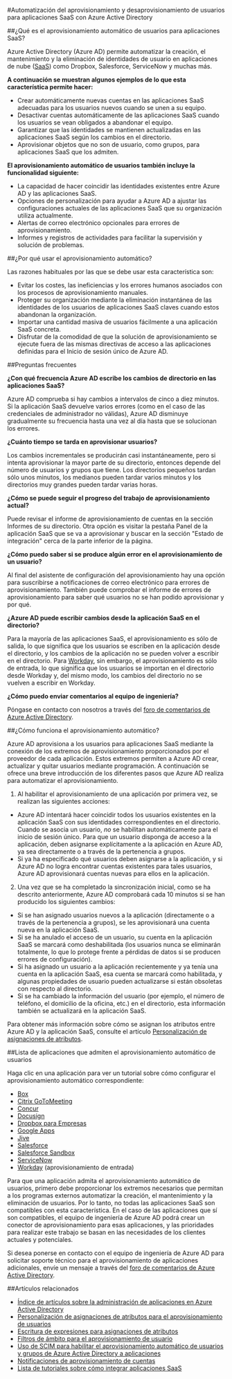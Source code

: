 <properties
    pageTitle="Aprovisionamiento automático de usuarios para aplicaciones SaaS | Microsoft Azure"
    description="Una introducción sobre cómo puede usar Azure AD para el aprovisionamiento, el desaprovisionamiento y la actualización continua de cuentas de usuario de manera automática en varias aplicaciones SaaS de terceros."
    services="active-directory"
    documentationCenter=""
    authors="asmalser-msft"
    manager="femila"
    editor=""/>

<tags
    ms.service="active-directory"
    ms.devlang="na"
    ms.topic="article"
    ms.tgt_pltfrm="na"
    ms.workload="identity"
    ms.date="02/09/2016"
    ms.author="asmalser-msft"/>

#Automatización del aprovisionamiento y desaprovisionamiento de usuarios para aplicaciones SaaS con Azure Active Directory

##¿Qué es el aprovisionamiento automático de usuarios para aplicaciones SaaS?

Azure Active Directory (Azure AD) permite automatizar la creación, el mantenimiento y la eliminación de identidades de usuario en aplicaciones de nube ([SaaS](https://azure.microsoft.com/overview/what-is-saas/)) como Dropbox, Salesforce, ServiceNow y muchas más.

**A continuación se muestran algunos ejemplos de lo que esta característica permite hacer:**

- Crear automáticamente nuevas cuentas en las aplicaciones SaaS adecuadas para los usuarios nuevos cuando se unen a su equipo.
- Desactivar cuentas automáticamente de las aplicaciones SaaS cuando los usuarios se vean obligados a abandonar el equipo.
- Garantizar que las identidades se mantienen actualizadas en las aplicaciones SaaS según los cambios en el directorio.
- Aprovisionar objetos que no son de usuario, como grupos, para aplicaciones SaaS que los admiten.

**El aprovisionamiento automático de usuarios también incluye la funcionalidad siguiente:**

- La capacidad de hacer coincidir las identidades existentes entre Azure AD y las aplicaciones SaaS.
- Opciones de personalización para ayudar a Azure AD a ajustar las configuraciones actuales de las aplicaciones SaaS que su organización utiliza actualmente.
- Alertas de correo electrónico opcionales para errores de aprovisionamiento.
- Informes y registros de actividades para facilitar la supervisión y solución de problemas.

##¿Por qué usar el aprovisionamiento automático?

Las razones habituales por las que se debe usar esta característica son:

- Evitar los costes, las ineficiencias y los errores humanos asociados con los procesos de aprovisionamiento manuales.
- Proteger su organización mediante la eliminación instantánea de las identidades de los usuarios de aplicaciones SaaS claves cuando estos abandonan la organización.
- Importar una cantidad masiva de usuarios fácilmente a una aplicación SaaS concreta.
- Disfrutar de la comodidad de que la solución de aprovisionamiento se ejecute fuera de las mismas directivas de acceso a las aplicaciones definidas para el Inicio de sesión único de Azure AD.

##Preguntas frecuentes

**¿Con qué frecuencia Azure AD escribe los cambios de directorio en las aplicaciones SaaS?**

Azure AD comprueba si hay cambios a intervalos de cinco a diez minutos. Si la aplicación SaaS devuelve varios errores (como en el caso de las credenciales de administrador no válidas), Azure AD disminuye gradualmente su frecuencia hasta una vez al día hasta que se solucionan los errores.

**¿Cuánto tiempo se tarda en aprovisionar usuarios?**

Los cambios incrementales se producirán casi instantáneamente, pero si intenta aprovisionar la mayor parte de su directorio, entonces depende del número de usuarios y grupos que tiene. Los directorios pequeños tardan sólo unos minutos, los medianos pueden tardar varios minutos y los directorios muy grandes pueden tardar varias horas.

**¿Cómo se puede seguir el progreso del trabajo de aprovisionamiento actual?**

Puede revisar el informe de aprovisionamiento de cuentas en la sección Informes de su directorio. Otra opción es visitar la pestaña Panel de la aplicación SaaS que se va a aprovisionar y buscar en la sección "Estado de integración" cerca de la parte inferior de la página.

**¿Cómo puedo saber si se produce algún error en el aprovisionamiento de un usuario?**

Al final del asistente de configuración del aprovisionamiento hay una opción para suscribirse a notificaciones de correo electrónico para errores de aprovisionamiento. También puede comprobar el informe de errores de aprovisionamiento para saber qué usuarios no se han podido aprovisionar y por qué.

**¿Azure AD puede escribir cambios desde la aplicación SaaS en el directorio?**

Para la mayoría de las aplicaciones SaaS, el aprovisionamiento es sólo de salida, lo que significa que los usuarios se escriben en la aplicación desde el directorio, y los cambios de la aplicación no se pueden volver a escribir en el directorio. Para [Workday](https://msdn.microsoft.com/library/azure/dn762434.aspx), sin embargo, el aprovisionamiento es sólo de entrada, lo que significa que los usuarios se importan en el directorio desde Workday y, del mismo modo, los cambios del directorio no se vuelven a escribir en Workday.

**¿Cómo puedo enviar comentarios al equipo de ingeniería?**

Póngase en contacto con nosotros a través del [foro de comentarios de Azure Active Directory](https://feedback.azure.com/forums/169401-azure-active-directory/).

##¿Cómo funciona el aprovisionamiento automático?

Azure AD aprovisiona a los usuarios para aplicaciones SaaS mediante la conexión de los extremos de aprovisionamiento proporcionados por el proveedor de cada aplicación. Estos extremos permiten a Azure AD crear, actualizar y quitar usuarios mediante programación. A continuación se ofrece una breve introducción de los diferentes pasos que Azure AD realiza para automatizar el aprovisionamiento.

1. Al habilitar el aprovisionamiento de una aplicación por primera vez, se realizan las siguientes acciones:
 - Azure AD intentará hacer coincidir todos los usuarios existentes en la aplicación SaaS con sus identidades correspondientes en el directorio. Cuando se asocia un usuario, *no* se habilitan automáticamente para el inicio de sesión único. Para que un usuario disponga de acceso a la aplicación, deben asignarse explícitamente a la aplicación en Azure AD, ya sea directamente o a través de la pertenencia a grupos.
 - Si ya ha especificado qué usuarios deben asignarse a la aplicación, y si Azure AD no logra encontrar cuentas existentes para tales usuarios, Azure AD aprovisionará cuentas nuevas para ellos en la aplicación.
2. Una vez que se ha completado la sincronización inicial, como se ha descrito anteriormente, Azure AD comprobará cada 10 minutos si se han producido los siguientes cambios:
 - Si se han asignado usuarios nuevos a la aplicación (directamente o a través de la pertenencia a grupos), se les aprovisionará una cuenta nueva en la aplicación SaaS.
 - Si se ha anulado el acceso de un usuario, su cuenta en la aplicación SaaS se marcará como deshabilitada (los usuarios nunca se eliminarán totalmente, lo que lo protege frente a pérdidas de datos si se producen errores de configuración).
 - Si ha asignado un usuario a la aplicación recientemente y ya tenía una cuenta en la aplicación SaaS, esa cuenta se marcará como habilitada, y algunas propiedades de usuario pueden actualizarse si están obsoletas con respecto al directorio.
 - Si se ha cambiado la información del usuario (por ejemplo, el número de teléfono, el domicilio de la oficina, etc.) en el directorio, esta información también se actualizará en la aplicación SaaS.

Para obtener más información sobre cómo se asignan los atributos entre Azure AD y la aplicación SaaS, consulte el artículo [Personalización de asignaciones de atributos](active-directory-saas-customizing-attribute-mappings.md).

##Lista de aplicaciones que admiten el aprovisionamiento automático de usuarios

Haga clic en una aplicación para ver un tutorial sobre cómo configurar el aprovisionamiento automático correspondiente:

- [Box](http://go.microsoft.com/fwlink/?LinkId=286016)
- [Citrix GoToMeeting](http://go.microsoft.com/fwlink/?LinkId=309580)
- [Concur](http://go.microsoft.com/fwlink/?LinkId=309575)
- [Docusign](http://go.microsoft.com/fwlink/?LinkId=403254)
- [Dropbox para Empresas](http://go.microsoft.com/fwlink/?LinkId=309581)
- [Google Apps](http://go.microsoft.com/fwlink/?LinkId=309577)
- [Jive](http://go.microsoft.com/fwlink/?LinkId=309591)
- [Salesforce](http://go.microsoft.com/fwlink/?LinkId=286017)
- [Salesforce Sandbox](http://go.microsoft.com/fwlink/?LinkId=327869)
- [ServiceNow](http://go.microsoft.com/fwlink/?LinkId=309587)
- [Workday](http://go.microsoft.com/fwlink/?LinkId=690250) (aprovisionamiento de entrada)

Para que una aplicación admita el aprovisionamiento automático de usuarios, primero debe proporcionar los extremos necesarios que permitan a los programas externos automatizar la creación, el mantenimiento y la eliminación de usuarios. Por lo tanto, no todas las aplicaciones SaaS son compatibles con esta característica. En el caso de las aplicaciones que sí son compatibles, el equipo de ingeniería de Azure AD podrá crear un conector de aprovisionamiento para esas aplicaciones, y las prioridades para realizar este trabajo se basan en las necesidades de los clientes actuales y potenciales.

Si desea ponerse en contacto con el equipo de ingeniería de Azure AD para solicitar soporte técnico para el aprovisionamiento de aplicaciones adicionales, envíe un mensaje a través del [foro de comentarios de Azure Active Directory](https://feedback.azure.com/forums/169401-azure-active-directory/).

##Artículos relacionados

- [Índice de artículos sobre la administración de aplicaciones en Azure Active Directory](active-directory-apps-index.md)
- [Personalización de asignaciones de atributos para el aprovisionamiento de usuarios](active-directory-saas-customizing-attribute-mappings.md)
- [Escritura de expresiones para asignaciones de atributos](active-directory-saas-writing-expressions-for-attribute-mappings.md)
- [Filtros de ámbito para el aprovisionamiento de usuario](active-directory-saas-scoping-filters.md)
- [Uso de SCIM para habilitar el aprovisionamiento automático de usuarios y grupos de Azure Active Directory a aplicaciones](active-directory-scim-provisioning.md)
- [Notificaciones de aprovisionamiento de cuentas](active-directory-saas-account-provisioning-notifications.md)
- [Lista de tutoriales sobre cómo integrar aplicaciones SaaS](active-directory-saas-tutorial-list.md)

<!---HONumber=AcomDC_0928_2016-->